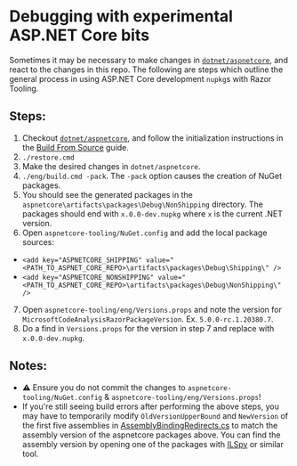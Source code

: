 # Debugging with experimental ASP.NET Core bits
Sometimes it may be necessary to make changes in [`dotnet/aspnetcore`](https://github.com/dotnet/aspnetcore), and react to the changes in this repo. The following are steps which outline the general process in using ASP.NET Core development `nupkg`s with Razor Tooling.

## Steps:
1. Checkout [`dotnet/aspnetcore`](https://github.com/dotnet/aspnetcore), and follow the initialization instructions in the [Build From Source](https://github.com/dotnet/aspnetcore/blob/main/docs/BuildFromSource.md) guide.
2. `./restore.cmd`
3. Make the desired changes in `dotnet/aspnetcore`.
4. `./eng/build.cmd -pack`. The `-pack` option causes the creation of NuGet packages.
5. You should see the generated packages in the `aspnetcore\artifacts\packages\Debug\NonShipping` directory. The packages should end with `x.0.0-dev.nupkg` where `x` is the current .NET version.
6. Open `aspnetcore-tooling/NuGet.config` and add the local package sources:
- `<add key="ASPNETCORE_SHIPPING" value="<PATH_TO_ASPNET_CORE_REPO>\artifacts\packages\Debug\Shipping\" />`
- `<add key="ASPNETCORE_NONSHIPPING" value="<PATH_TO_ASPNET_CORE_REPO>\artifacts\packages\Debug\NonShipping\" />`

7. Open `aspnetcore-tooling/eng/Versions.props` and note the version for `MicrosoftCodeAnalysisRazorPackageVersion`. Ex. `5.0.0-rc.1.20380.7`.
8. Do a find in `Versions.props` for the version in step 7 and replace with `x.0.0-dev.nupkg`.

## Notes:
- ⚠️ Ensure you do not commit the changes to `aspnetcore-tooling/NuGet.config` & `aspnetcore-tooling/eng/Versions.props`!
- If you're still seeing build errors after performing the above steps, you may have to temporarily modify `OldVersionUpperBound` and `NewVersion` of the first five assemblies in [AssemblyBindingRedirects.cs](https://github.com/dotnet/aspnetcore-tooling/blob/main/src/Razor/src/Microsoft.VisualStudio.RazorExtension/AssemblyBindingRedirects.cs) to match the assembly version of the aspnetcore packages above. You can find the assembly version by opening one of the packages with [ILSpy](https://github.com/icsharpcode/ILSpy/releases) or similar tool. 
